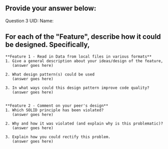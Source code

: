 ## Provide your answer below:

Question 3
UID:         <Your UID>
Name:        <Your Name>
   
   
## For each of the "Feature", describe how it could be designed. Specifically,
```
**Feature 1 - Read in Data from local files in various formats**
1. Give a general description about your ideas/design of the feature,
   (answer goes here)
   
2. What design pattern(s) could be used
   (answer goes here)

3. In what ways could this design pattern improve code quality?
   (answer goes here)


**Feature 2 - Comment on your peer's design**
1. Which SOLID principle has been violated?
   (answer goes here)
   
2. Why and how it was violated (and explain why is this problematic)?
   (answer goes here)

3. Explain how you could rectify this problem.
   (answer goes here)
```
